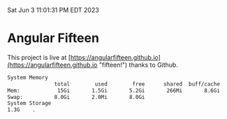 Sat Jun  3 11:01:31 PM EDT 2023

# Angular Fifteen


This project is live at [https://angularfifteen.github.io](https://angularfifteen.github.io "fifteen!") thanks to Github.

```bash
System Memory
               total        used        free      shared  buff/cache   available
Mem:            15Gi       1.5Gi       5.2Gi       266Mi       8.6Gi        13Gi
Swap:          8.0Gi       2.0Mi       8.0Gi
System Storage
1.3G	.
```
